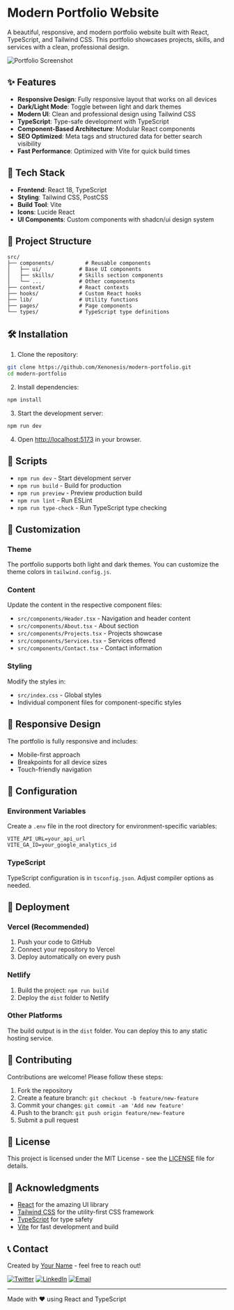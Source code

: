 # Modern Portfolio Website

A beautiful, responsive, and modern portfolio website built with React, TypeScript, and Tailwind CSS. This portfolio showcases projects, skills, and services with a clean, professional design.

![Portfolio Screenshot](https://via.placeholder.com/800x400?text=Portfolio+Screenshot)

## ✨ Features

- **Responsive Design**: Fully responsive layout that works on all devices
- **Dark/Light Mode**: Toggle between light and dark themes
- **Modern UI**: Clean and professional design using Tailwind CSS
- **TypeScript**: Type-safe development with TypeScript
- **Component-Based Architecture**: Modular React components
- **SEO Optimized**: Meta tags and structured data for better search visibility
- **Fast Performance**: Optimized with Vite for quick build times

## 🚀 Tech Stack

- **Frontend**: React 18, TypeScript
- **Styling**: Tailwind CSS, PostCSS
- **Build Tool**: Vite
- **Icons**: Lucide React
- **UI Components**: Custom components with shadcn/ui design system

## 📁 Project Structure

```
src/
├── components/          # Reusable components
│   ├── ui/            # Base UI components
│   ├── skills/        # Skills section components
│   └── ...            # Other components
├── context/           # React contexts
├── hooks/             # Custom React hooks
├── lib/               # Utility functions
├── pages/             # Page components
└── types/             # TypeScript type definitions
```

## 🛠️ Installation

1. Clone the repository:
```bash
git clone https://github.com/Xenonesis/modern-portfolio.git
cd modern-portfolio
```

2. Install dependencies:
```bash
npm install
```

3. Start the development server:
```bash
npm run dev
```

4. Open [http://localhost:5173](http://localhost:5173) in your browser.

## 📝 Scripts

- `npm run dev` - Start development server
- `npm run build` - Build for production
- `npm run preview` - Preview production build
- `npm run lint` - Run ESLint
- `npm run type-check` - Run TypeScript type checking

## 🎨 Customization

### Theme

The portfolio supports both light and dark themes. You can customize the theme colors in `tailwind.config.js`.

### Content

Update the content in the respective component files:
- `src/components/Header.tsx` - Navigation and header content
- `src/components/About.tsx` - About section
- `src/components/Projects.tsx` - Projects showcase
- `src/components/Services.tsx` - Services offered
- `src/components/Contact.tsx` - Contact information

### Styling

Modify the styles in:
- `src/index.css` - Global styles
- Individual component files for component-specific styles

## 📱 Responsive Design

The portfolio is fully responsive and includes:
- Mobile-first approach
- Breakpoints for all device sizes
- Touch-friendly navigation

## 🔧 Configuration

### Environment Variables

Create a `.env` file in the root directory for environment-specific variables:

```env
VITE_API_URL=your_api_url
VITE_GA_ID=your_google_analytics_id
```

### TypeScript

TypeScript configuration is in `tsconfig.json`. Adjust compiler options as needed.

## 🚀 Deployment

### Vercel (Recommended)

1. Push your code to GitHub
2. Connect your repository to Vercel
3. Deploy automatically on every push

### Netlify

1. Build the project: `npm run build`
2. Deploy the `dist` folder to Netlify

### Other Platforms

The build output is in the `dist` folder. You can deploy this to any static hosting service.

## 🤝 Contributing

Contributions are welcome! Please follow these steps:

1. Fork the repository
2. Create a feature branch: `git checkout -b feature/new-feature`
3. Commit your changes: `git commit -am 'Add new feature'`
4. Push to the branch: `git push origin feature/new-feature`
5. Submit a pull request

## 📄 License

This project is licensed under the MIT License - see the [LICENSE](LICENSE) file for details.

## 🙏 Acknowledgments

- [React](https://reactjs.org/) for the amazing UI library
- [Tailwind CSS](https://tailwindcss.com/) for the utility-first CSS framework
- [TypeScript](https://www.typescriptlang.org/) for type safety
- [Vite](https://vitejs.dev/) for fast development and build

## 📞 Contact

Created by [Your Name](https://your-website.com) - feel free to reach out!

[![Twitter](https://img.shields.io/badge/Twitter-1DA1F2?style=for-the-badge&logo=twitter&logoColor=white)](https://twitter.com/yourusername)
[![LinkedIn](https://img.shields.io/badge/LinkedIn-0077B5?style=for-the-badge&logo=linkedin&logoColor=white)](https://linkedin.com/in/yourusername)
[![Email](https://img.shields.io/badge/Email-D14836?style=for-the-badge&logo=gmail&logoColor=white)](mailto:your.email@example.com)

---

Made with ❤️ using React and TypeScript
